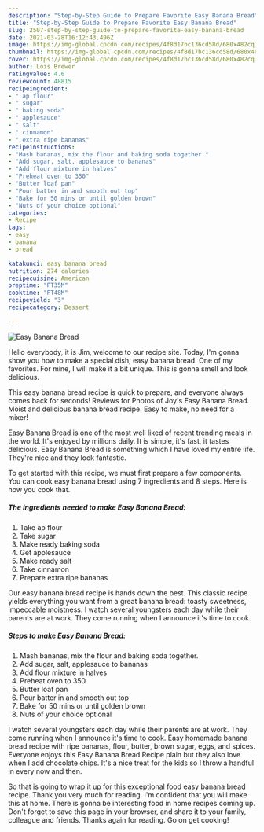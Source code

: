 ```yaml
---
description: "Step-by-Step Guide to Prepare Favorite Easy Banana Bread"
title: "Step-by-Step Guide to Prepare Favorite Easy Banana Bread"
slug: 2507-step-by-step-guide-to-prepare-favorite-easy-banana-bread
date: 2021-03-28T16:12:43.496Z
image: https://img-global.cpcdn.com/recipes/4f8d17bc136cd58d/680x482cq70/easy-banana-bread-recipe-main-photo.jpg
thumbnail: https://img-global.cpcdn.com/recipes/4f8d17bc136cd58d/680x482cq70/easy-banana-bread-recipe-main-photo.jpg
cover: https://img-global.cpcdn.com/recipes/4f8d17bc136cd58d/680x482cq70/easy-banana-bread-recipe-main-photo.jpg
author: Lois Brewer
ratingvalue: 4.6
reviewcount: 48815
recipeingredient:
- " ap flour"
- " sugar"
- " baking soda"
- " applesauce"
- " salt"
- " cinnamon"
- " extra ripe bananas"
recipeinstructions:
- "Mash bananas, mix the flour and baking soda together."
- "Add sugar, salt, applesauce to bananas"
- "Add flour mixture in halves"
- "Preheat oven to 350"
- "Butter loaf pan"
- "Pour batter in and smooth out top"
- "Bake for 50 mins or until golden brown"
- "Nuts of your choice optional"
categories:
- Recipe
tags:
- easy
- banana
- bread

katakunci: easy banana bread 
nutrition: 274 calories
recipecuisine: American
preptime: "PT35M"
cooktime: "PT48M"
recipeyield: "3"
recipecategory: Dessert

---
```



![Easy Banana Bread](https://img-global.cpcdn.com/recipes/4f8d17bc136cd58d/680x482cq70/easy-banana-bread-recipe-main-photo.jpg)

Hello everybody, it is Jim, welcome to our recipe site. Today, I'm gonna show you how to make a special dish, easy banana bread. One of my favorites. For mine, I will make it a bit unique. This is gonna smell and look delicious.

This easy banana bread recipe is quick to prepare, and everyone always comes back for seconds! Reviews for Photos of Joy&#39;s Easy Banana Bread. Moist and delicious banana bread recipe. Easy to make, no need for a mixer!

Easy Banana Bread is one of the most well liked of recent trending meals in the world. It's enjoyed by millions daily. It is simple, it's fast, it tastes delicious. Easy Banana Bread is something which I have loved my entire life. They're nice and they look fantastic.


To get started with this recipe, we must first prepare a few components. You can cook easy banana bread using 7 ingredients and 8 steps. Here is how you cook that.

<!--inarticleads1-->

##### The ingredients needed to make Easy Banana Bread:

1. Take  ap flour
1. Take  sugar
1. Make ready  baking soda
1. Get  applesauce
1. Make ready  salt
1. Take  cinnamon
1. Prepare  extra ripe bananas


Our easy banana bread recipe is hands down the best. This classic recipe yields everything you want from a great banana bread: toasty sweetness, impeccable moistness. I watch several youngsters each day while their parents are at work. They come running when I announce it&#39;s time to cook. 

<!--inarticleads2-->

##### Steps to make Easy Banana Bread:

1. Mash bananas, mix the flour and baking soda together.
1. Add sugar, salt, applesauce to bananas
1. Add flour mixture in halves
1. Preheat oven to 350
1. Butter loaf pan
1. Pour batter in and smooth out top
1. Bake for 50 mins or until golden brown
1. Nuts of your choice optional


I watch several youngsters each day while their parents are at work. They come running when I announce it&#39;s time to cook. Easy homemade banana bread recipe with ripe bananas, flour, butter, brown sugar, eggs, and spices. Everyone enjoys this Easy Banana Bread Recipe plain but they also love when I add chocolate chips. It&#39;s a nice treat for the kids so I throw a handful in every now and then. 

So that is going to wrap it up for this exceptional food easy banana bread recipe. Thank you very much for reading. I'm confident that you will make this at home. There is gonna be interesting food in home recipes coming up. Don't forget to save this page in your browser, and share it to your family, colleague and friends. Thanks again for reading. Go on get cooking!
